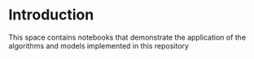 # Introduction
This space contains notebooks that demonstrate the application of the algorithms and models implemented in this repository